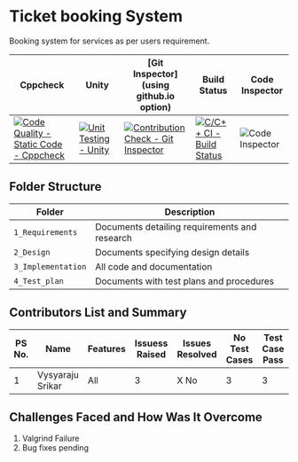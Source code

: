 # Ticket booking System
Booking system for services as per users requirement.

Cppcheck | Unity    | [Git Inspector](using github.io option) | Build Status | Code Inspector
---------|----------|-----------------------------------------|--------------|---------------
|[![Code Quality - Static Code - Cppcheck](https://github.com/vysyarajusrikar/298388-LTTS-MINIPROJECT/actions/workflows/Cppcheck.yml/badge.svg)](https://github.com/vysyarajusrikar/298388-LTTS-MINIPROJECT/actions/workflows/Cppcheck.yml) |[![Unit Testing - Unity](https://github.com/vysyarajusrikar/298388-LTTS-MINIPROJECT/actions/workflows/Unity.yml/badge.svg)](https://github.com/vysyarajusrikar/298388-LTTS-MINIPROJECT/actions/workflows/Unity.yml) |[![Contribution Check - Git Inspector](https://github.com/vysyarajusrikar/298388-LTTS-MINIPROJECT/actions/workflows/GitInspector.yml/badge.svg)](https://github.com/vysyarajusrikar/298388-LTTS-MINIPROJECT/actions/workflows/GitInspector.yml) |[![C/C++ CI - Build Status](https://github.com/vysyarajusrikar/298388-LTTS-MINIPROJECT/actions/workflows/C-Cpp.yml/badge.svg)](https://github.com/vysyarajusrikar/298388-LTTS-MINIPROJECT/actions/workflows/C-Cpp.yml) |![Code Inspector](https://www.code-inspector.com/project/25167/score/svg) |![Code-Grade](https://www.code-inspector.com/project/25167/status/svg)

## Folder Structure
Folder             | Description
-------------------| -----------------------------------------
`1_Requirements`   | Documents detailing requirements and research
`2_Design`         | Documents specifying design details
`3_Implementation` | All code and documentation
`4_Test_plan`      | Documents with test plans and procedures

## Contributors List and Summary

PS No. |  Name   |    Features    | Issuess Raised |Issues Resolved|No Test Cases|Test Case Pass
-------|---------|----------------|----------------|---------------|-------------|--------------
1 | Vysyaraju Srikar  | All    | 3  | X No   |  3   | 3         

## Challenges Faced and How Was It Overcome

1. Valgrind Failure
2. Bug fixes pending

